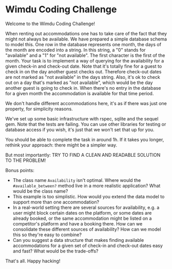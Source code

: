 # Wimdu Coding Challenge

Welcome to the Wimdu Coding Challenge!

When renting out accommodations one has to take care of the fact that
they might not always be available. We have prepared a simple database
schema to model this. One row in the database represents one month,
the days of the month are encoded into a string. In this string, a "0"
stands for "available" and a "1" for "not available". The first
character is the first of the month. Your task is to implement a way
of querying for the availability for a given check-in and check-out
date. Note that it's totally fine for a guest to check in on the day
another guest checks out. Therefore check-out dates are not marked as
"not available" in the days string. Also, it's ok to check out on a
day that's marked as "not available", which would be the day another
guest is going to check in. When there's no entry in the database for
a given month the accommodation is available for that time period.

We don't handle different accommodations here, it's as if there was
just one property, for simplicity reasons.

We've set up some basic infrastructure with rspec, sqlite and the
sequel gem. Note that the tests are failing. You can use other
libraries for testing or database access if you wish, it's just that
we won't set that up for you.

You should be able to complete the task in around 1h. If it takes you
longer, rethink your approach: there might be a simpler way.

But most importantly: TRY TO FIND A CLEAN AND READABLE SOLUTION TO THE
PROBLEM!

Bonus points:
- The class name `Availability` isn't optimal. Where would the
  `#available_between?` method live in a more realistic application?
  What would be the class name?
- This example is too simplistic. How would you extend the data model
  to support more than one accommodation?
- In a real-world setting there are several sources for availability,
  e.g. a user might block certain dates on the platform, or some dates
  are already booked, or the same accommodation might be listed on a
  competitor's platform and have a booking there. How can we
  consolidate these different sources of availability? How can we
  model this so they're easy to combine?
- Can you suggest a data structure that makes finding available
  accommodations for a given set of check-in and check-out dates easy
  and fast? What would be the trade-offs?

That's all. Happy hacking!
